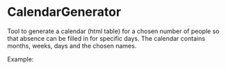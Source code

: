# CalendarGenerator

Tool to generate a calendar (html table) for a chosen number of people so that absence can be filled in for specific days.
The calendar contains months, weeks, days and the chosen names.

Example:
